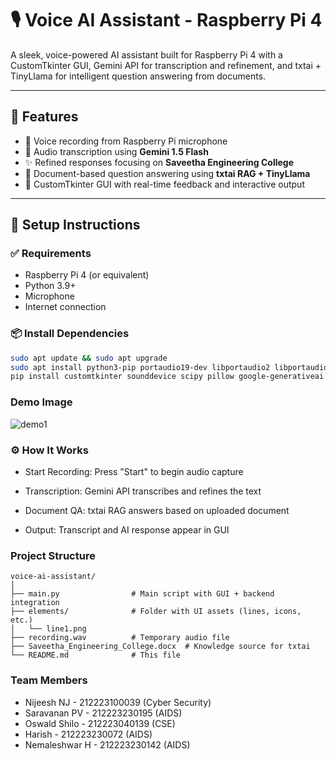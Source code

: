 # 🎙️ Voice AI Assistant - Raspberry Pi 4

A sleek, voice-powered AI assistant built for Raspberry Pi 4 with a CustomTkinter GUI, Gemini API for transcription and refinement, and txtai + TinyLlama for intelligent question answering from documents.

---

## 📌 Features

- 🎤 Voice recording from Raspberry Pi microphone
- 🧠 Audio transcription using **Gemini 1.5 Flash**
- ✨ Refined responses focusing on **Saveetha Engineering College**
- 📄 Document-based question answering using **txtai RAG + TinyLlama**
- 🎨 CustomTkinter GUI with real-time feedback and interactive output

---

## 🚀 Setup Instructions

### ✅ Requirements

- Raspberry Pi 4 (or equivalent)
- Python 3.9+
- Microphone
- Internet connection

### 📦 Install Dependencies

```bash
sudo apt update && sudo apt upgrade
sudo apt install python3-pip portaudio19-dev libportaudio2 libportaudiocpp0 ffmpeg
pip install customtkinter sounddevice scipy pillow google-generativeai txtai[all]
```

### Demo Image

![demo1](https://github.com/codebyNJ/voiceai/blob/main/demo_images/demo1.png?raw=true)

### ⚙️ How It Works
- Start Recording: Press "Start" to begin audio capture

- Transcription: Gemini API transcribes and refines the text

- Document QA: txtai RAG answers based on uploaded document

- Output: Transcript and AI response appear in GUI

### Project Structure
```
voice-ai-assistant/
│
├── main.py                # Main script with GUI + backend integration
├── elements/              # Folder with UI assets (lines, icons, etc.)
│   └── line1.png
├── recording.wav          # Temporary audio file
├── Saveetha_Engineering_College.docx  # Knowledge source for txtai
└── README.md              # This file
```

### Team Members
- Nijeesh NJ - 212223100039 (Cyber Security)
- Saravanan PV - 212223230195 (AIDS)
- Oswald Shilo - 212223040139 (CSE)
- Harish - 212223230072 (AIDS)
- Nemaleshwar H - 212223230142 (AIDS)